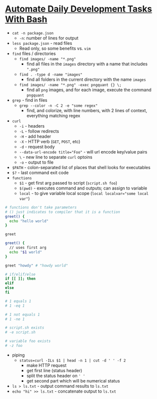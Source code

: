 # [Automate Daily Development Tasks With Bash](https://egghead.io/courses/automate-daily-development-tasks-with-bash)

* `cat -n package.json`
  * `-n`: number of lines for output
* `less package.json` - read files
  * Read only, so some benefits vs. `vim`
* `find` files / directories
  * `find images/ -name "*.png"`
    * find all files in the `images` directory with a name that includes `".png"`
  * `find . -type d -name "images"`
    * find all folders in the current directory with the name `images`
  * `find images/ -name "*.png" -exec pngquant {} \;`
    * find all `png` images, and for each image, execute the command `pngquant`
* `grep` - find in files
  * `grep --color -n -C 2 -e "some regex"`
    * find, and colorize, with line numbers, with 2 lines of context, everything matching regex
* `curl`
  * `-i` - headers
  * `-L` - follow redirects
  * `-H` - add header
  * `-X` - HTTP verb (`GET`, `POST`, etc)
  * `-d` - request body
  * `--data-url-encode title="Foo"` - will url encode key/value pairs
  * `\` - new line to separate `curl` optoins
  * `-o` - output to file
* `$PATH` - colon-separated list of places that shell looks for executables
* `$?` - last command exit code
* `functions`
  * `$1` - get first arg passed to script (`script.sh foo`)
  * `$(pwd)` - executes command and outputs; can assign to variable
  * `local` - to give variable local scope (`local localvar="some local var"`)

```bash
# functions don't take parameters
# () just indicates to compiler that it is a function
greet() {
  echo "hello world"
}

greet
```

```bash
greet() {
  // uses first arg
  echo "$1 world"
}

greet "howdy" # "howdy world"
```

```bash
# if/elif/else
if [[ ]]; then
elif
else
fi

# 1 equals 1
# 1 -eq 1

# 1 not equals 1
# 1 -ne 1

# script.sh exists
# -e script.sh

# variable foo exists
# -z foo
```

* piping
  * `status=curl -ILs $1 | head -n 1 | cut -d ' ' -f 2`
    * make HTTP request
    * get first line (status header)
    * split the status header on `' '`
    * get second part which will be numerical status
* `ls > ls.txt` - output command results to `ls.txt`
* `echo "hi" >> ls.txt` - concatenate output to `ls.txt`

